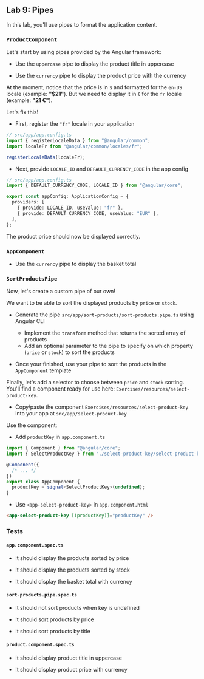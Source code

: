## Lab 9: Pipes

In this lab, you'll use pipes to format the application content.

### `ProductComponent`

Let's start by using pipes provided by the Angular framework:

- Use the `uppercase` pipe to display the product title in uppercase

- Use the `currency` pipe to display the product price with the currency

At the moment, notice that the price is in `$` and formatted for the `en-US` locale (example: **"$21"**).
But we need to display it in `€` for the `fr` locale (example: **"21 €"**).

Let's fix this!

- First, register the `"fr"` locale in your application

```ts
// src/app/app.config.ts
import { registerLocaleData } from "@angular/common";
import localeFr from "@angular/common/locales/fr";

registerLocaleData(localeFr);
```

- Next, provide `LOCALE_ID` and `DEFAULT_CURRENCY_CODE` in the app config

```ts
// src/app/app.config.ts
import { DEFAULT_CURRENCY_CODE, LOCALE_ID } from "@angular/core";

export const appConfig: ApplicationConfig = {
  providers: [
    { provide: LOCALE_ID, useValue: "fr" },
    { provide: DEFAULT_CURRENCY_CODE, useValue: "EUR" },
  ],
};
```

The product price should now be displayed correctly.

### `AppComponent`

- Use the `currency` pipe to display the basket total

<div class="pb"></div>

### `SortProductsPipe`

Now, let's create a custom pipe of our own!

We want to be able to sort the displayed products by `price` or `stock`.

- Generate the pipe `src/app/sort-products/sort-products.pipe.ts` using Angular CLI

  - Implement the `transform` method that returns the sorted array of products
  - Add an optional parameter to the pipe to specify on which property (`price` or `stock`) to sort the products

- Once your finished, use your pipe to sort the products in the `AppComponent` template

Finally, let's add a selector to choose between `price` and `stock` sorting.
You'll find a component ready for use here: `Exercises/resources/select-product-key`.

- Copy/paste the component `Exercises/resources/select-product-key` into your app at `src/app/select-product-key`

Use the component:

- Add `productKey` in `app.component.ts`

```ts
import { Component } from "@angular/core";
import { SelectProductKey } from "./select-product-key/select-product-key.types";

@Component({
  /* ... */
})
export class AppComponent {
  productKey = signal<SelectProductKey>(undefined);
}
```

- Use `<app-select-product-key>` in `app.component.html`

```html
<app-select-product-key [(productKey)]="productKey" />
```

<div class="pb"></div>

### Tests

#### `app.component.spec.ts`

- It should display the products sorted by price

- It should display the products sorted by stock

- It should display the basket total with currency

#### `sort-products.pipe.spec.ts`

- It should not sort products when key is undefined

- It should sort products by price

- It should sort products by title

#### `product.component.spec.ts`

- It should display product title in uppercase

- It should display product price with currency

<div class="pb"></div>

